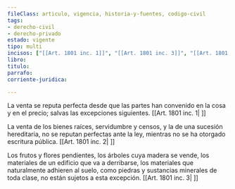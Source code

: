 ```yaml
---
fileClass: articulo, vigencia, historia-y-fuentes, codigo-civil
tags:
- derecho-civil
- derecho-privado
estado: vigente
tipo: multi
incisos: ["[[Art. 1801 inc. 1]]", "[[Art. 1801 inc. 3]]", "[[Art. 1801 inc. 2]]"]
libro:
titulo:
parrafo:
corriente-juridica:

---
```

La venta se reputa perfecta desde que las partes han convenido en la cosa y en el precio; salvas las excepciones siguientes. [[Art. 1801 inc. 1| ]]

La venta de los bienes raíces, servidumbre y censos, y la de una sucesión hereditaria, no se reputan perfectas ante la ley, mientras no se ha otorgado escritura pública. [[Art. 1801 inc. 2| ]]

Los frutos y flores pendientes, los árboles cuya madera se vende, los materiales de un edificio que va a derribarse, los materiales que naturalmente adhieren al suelo, como piedras y sustancias minerales de toda clase, no están sujetos a esta excepción. [[Art. 1801 inc. 3| ]]